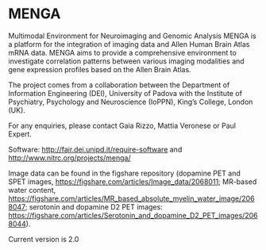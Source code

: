# MENGA
Multimodal Environment for Neuroimaging and Genomic Analysis
MENGA is a platform for the integration of imaging data and Allen Human Brain Atlas mRNA data. MENGA aims to provide a comprehensive environment to investigate correlation patterns between various imaging modalities and gene expression profiles based on the Allen Brain Atlas.

The project comes from a collaboration between the Department of Information Engineering (DEI), University of Padova with the Institute of Psychiatry, Psychology and Neuroscience (IoPPN), King’s College, London (UK).

For any enquiries, please contact Gaia Rizzo, Mattia Veronese or Paul Expert.

Software: http://fair.dei.unipd.it/require-software and http://www.nitrc.org/projects/menga/

Image data can be found in the figshare repository (dopamine PET and SPET images, https://figshare.com/articles/Image_data/2068011; MR-based water content, https://figshare.com/articles/MR_based_absolute_myelin_water_image/2068047; serotonin and dopamine D2 PET images: https://figshare.com/articles/Serotonin_and_dopamine_D2_PET_images/2068044).

Current version is 2.0
